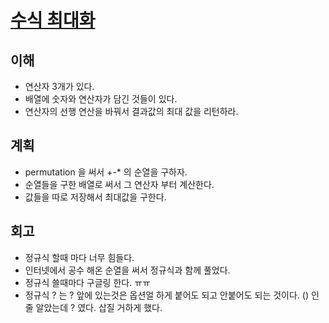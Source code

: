 # [수식 최대화](https://programmers.co.kr/learn/courses/30/lessons/67257)

## 이해 

- 연산자 3개가 있다.
- 배열에 숫자와 연산자가 담긴 것들이 있다. 
- 연산자의 선행 연산을 바꿔서 결과값의 최대 값을 리턴하라.

## 계획

- permutation 을 써서 +-* 의 순열을 구하자. 
- 순열들을 구한 배열로 써서 그 연산자 부터 계산한다.
- 값들을 따로 저장해서 최대값을 구한다.

## 회고

- 정규식 할때 마다 너무 힘들다. 
- 인터넷에서 공수 해온 순열을 써서 정규식과 함께 풀었다.
- 정규식 쓸때마다 구글링 한다. ㅠㅠ
- 정규식 ?  는  ? 앞에 있는것은 옵션얼 하게 붙어도 되고 안붙어도 되는 것이다. () 인줄 알았는데 ? 였다. 삽질 거하게 했다.